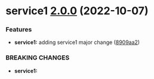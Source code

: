 # service1 [2.0.0](https://github.com/kevin-benton/monorepo-demo/compare/service1@1.0.0...service1@2.0.0) (2022-10-07)


### Features

* **service1:** adding service1 major change ([8909aa2](https://github.com/kevin-benton/monorepo-demo/commit/8909aa23e08449a07a8e5516b2e4b8adf69d7370))


### BREAKING CHANGES

* **service1:**
